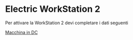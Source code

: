 # Electric WorkStation 2
Per attivare la WorkStation 2 devi completare i dati seguenti

[Macchina in DC](/elws2/dcmachine.html)
